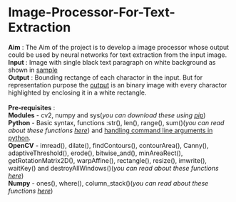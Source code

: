 # Image-Processor-For-Text-Extraction
<b>Aim</b> : The Aim of the project is to develop a image processor whose output could be used by neural networks for text extraction from the input image.<br />
<b>Input</b> : Image with single black text paragraph on white background as shown in [sample](sample_image.jpg)<br />
<b>Output</b> : Bounding rectange of each charactor in the input. But for representation purpose the [output](output.jpg) is an binary image with every charactor highlighted by enclosing it in a white rectangle.<br /><br />
<b>Pre-requisites</b> :<br />
	<b>Modules</b> - cv2, numpy and sys(<i>you can download these using [pip](https://packaging.python.org/tutorials/installing-packages/)</i>)<br />
	<b>Python</b> - Basic syntax, functions :str(), len(), range(), sum()(<i>you can read about these functions [here](https://docs.python.org/3.4/library/functions.html)</i>) and [handling command line arguments in python](http://www.pythonforbeginners.com/argv/more-fun-with-sys-argv).<br />
	<b>OpenCV</b> - imread(), dilate(), findContours(), contourArea(), Canny(), adaptiveThreshold(), erode(), bitwise_and(), minAreaRect(), getRotationMatrix2D(), warpAffine(), rectangle(), resize(), imwrite(), waitKey() and destroyAllWindows()(<i>you can read about these functions [here](https://docs.opencv.org/3.1.0/d2/d96/tutorial_py_table_of_contents_imgproc.html)</i>)<br />
	<b>Numpy</b> - ones(), where(), column_stack()(<i>you can read about these functions [here](https://docs.scipy.org/doc/numpy-1.14.0/genindex.html)</i>)<br />
 
	
